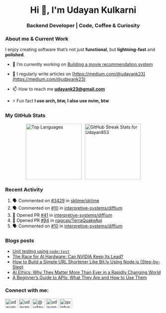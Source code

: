 <h1 align="center">Hi 👋, I'm Udayan Kulkarni</h1>
<h3 align="center">Backend Developer | Code, Coffee & Curiosity</h3>
<h3 align="left">About me & Current Work</h3>
I enjoy creating software that’s not just <b>functional</b>, but <b>lightning-fast</b> and <b>polished</b>.

- 🔭 I’m currently working on [Building a movie recommendation system](https://github.com/Udayan853/movie-recommendation-system)

- 📝 I regularly write articles on [https://medium.com/@udayank23](https://medium.com/@udayank23)

- 📫 How to reach me **udayank23@gmail.com**

- ⚡ Fun fact **I use arch, btw, I also use nvim, btw**
  
<h3 align="left"> My GitHub Stats</h3>
<div style="display: flex; gap: 10px; justify-content: center; align-items: stretch;">
  <img src="https://github-readme-stats.vercel.app/api/top-langs/?username=Udayan853&layout=compact&theme=radical" alt="Top Languages" style="height: 180px; object-fit: contain;" />
   <img 
    src="https://github-readme-stats.vercel.app/api?username=Udayan853&show_icons=true&locale=en&theme=radical" 
    alt="GitHub Streak Stats for Udayan853"
    style="height: 180px; object-fit: contain;"
/>
</div>

### Recent Activity
<!--START_SECTION:activity-->
1. 🗣 Commented on [#3429](https://github.com/sktime/sktime/issues/3429#issuecomment-3345860636) in [sktime/sktime](https://github.com/sktime/sktime)
2. 🗣 Commented on [#10](https://github.com/interpretive-systems/diffium/issues/10#issuecomment-3328254886) in [interpretive-systems/diffium](https://github.com/interpretive-systems/diffium)
3. 💪 Opened PR [#41](https://github.com/interpretive-systems/diffium/pull/41) in [interpretive-systems/diffium](https://github.com/interpretive-systems/diffium)
4. 💪 Opened PR [#94](https://github.com/nagcas/TerraQuakeApi/pull/94) in [nagcas/TerraQuakeApi](https://github.com/nagcas/TerraQuakeApi)
5. 🗣 Commented on [#10](https://github.com/interpretive-systems/diffium/issues/10#issuecomment-3305557276) in [interpretive-systems/diffium](https://github.com/interpretive-systems/diffium)
<!--END_SECTION:activity-->

### Blogs posts
<!-- BLOG-POST-LIST:START -->
- [Unit testing using `node:test`](https://medium.com/@udayank23/unit-testing-using-node-test-a31cfdeffe4b?source=rss-397d3161c88b------2)
- [The Race for AI Hardware: Can NVIDIA Keep Its Lead?](https://medium.com/@udayank23/the-race-for-ai-hardware-can-nvidia-keep-its-lead-19ddac83dc2b?source=rss-397d3161c88b------2)
- [How to Build a Simple URL Shortener Like Bit.ly Using Node.js &lpar;Step-by-Step&rpar;](https://medium.com/@udayank23/how-to-build-a-simple-url-shortener-like-bit-ly-using-node-js-step-by-step-9f631451c7e7?source=rss-397d3161c88b------2)
- [AI Ethics: Why They Matter More Than Ever in a Rapidly Changing World](https://medium.com/@udayank23/ai-ethics-why-they-matter-more-than-ever-in-a-rapidly-changing-world-39f78ac47967?source=rss-397d3161c88b------2)
- [A Beginner’s Guide to APIs: What They Are and How to Use Them](https://medium.com/@udayank23/a-beginners-guide-to-apis-what-they-are-and-how-to-use-them-2ba238109750?source=rss-397d3161c88b------2)
<!-- BLOG-POST-LIST:END -->


<h3 align="left">Connect with me:</h3>
<p align="left">
<a href="https://linkedin.com/in/udayan-kulkarni-2164661a9" target="blank"><img align="center" src="https://raw.githubusercontent.com/rahuldkjain/github-profile-readme-generator/master/src/images/icons/Social/linked-in-alt.svg" alt="udayan-kulkarni-2164661a9" height="30" width="40" /></a>
<a href="https://kaggle.com/udayankulkarni" target="blank"><img align="center" src="https://raw.githubusercontent.com/rahuldkjain/github-profile-readme-generator/master/src/images/icons/Social/kaggle.svg" alt="udayankulkarni" height="30" width="40" /></a>
<a href="https://medium.com/@udayank23" target="blank"><img align="center" src="https://raw.githubusercontent.com/rahuldkjain/github-profile-readme-generator/master/src/images/icons/Social/medium.svg" alt="@udayank23" height="30" width="40" /></a>
<a href="https://codeforces.com/profile/udayank23" target="blank"><img align="center" src="https://raw.githubusercontent.com/rahuldkjain/github-profile-readme-generator/master/src/images/icons/Social/codeforces.svg" alt="udayank23" height="30" width="40" /></a>
<a href="https://www.leetcode.com/quintusk2003" target="blank"><img align="center" src="https://raw.githubusercontent.com/rahuldkjain/github-profile-readme-generator/master/src/images/icons/Social/leet-code.svg" alt="quintusk2003" height="30" width="40" /></a>
</p>
